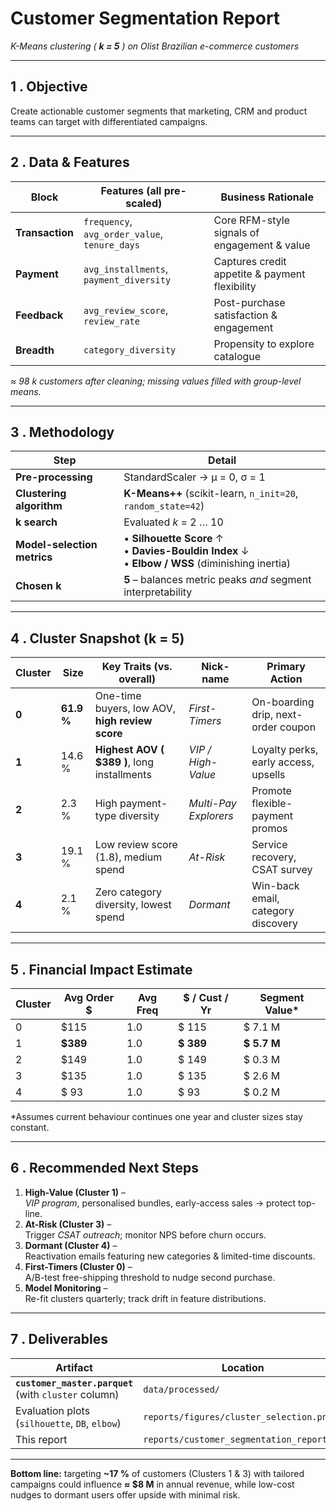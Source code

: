 # Customer Segmentation Report  
*K-Means clustering ( **k = 5** ) on Olist Brazilian e-commerce customers*

---

## 1 . Objective  
Create actionable customer segments that marketing, CRM and product teams can target with differentiated campaigns.

---

## 2 . Data & Features  

| Block | Features (all pre-scaled) | Business Rationale |
|-------|---------------------------|--------------------|
| **Transaction** | `frequency`, `avg_order_value`, `tenure_days` | Core RFM-style signals of engagement & value |
| **Payment** | `avg_installments`, `payment_diversity` | Captures credit appetite & payment flexibility |
| **Feedback** | `avg_review_score`, `review_rate` | Post-purchase satisfaction & engagement |
| **Breadth** | `category_diversity` | Propensity to explore catalogue |

*≈ 98 k customers after cleaning; missing values filled with group-level means.*

---

## 3 . Methodology  

| Step | Detail |
|------|--------|
| **Pre-processing** | StandardScaler → μ = 0, σ = 1 |
| **Clustering algorithm** | **K-Means++** (scikit-learn, `n_init=20`, `random_state=42`) |
| **k search** | Evaluated *k* = 2 … 10 |
| **Model-selection metrics** | • **Silhouette Score** ↑ <br>• **Davies-Bouldin Index** ↓ <br>• **Elbow / WSS** (diminishing inertia) |
| **Chosen k** | **5** – balances metric peaks *and* segment interpretability |

---

## 4 . Cluster Snapshot (k = 5)

| Cluster | Size | Key Traits (vs. overall) | Nick-name | Primary Action |
|---------|------|--------------------------|-----------|----------------|
| **0** | **61.9 %** | One-time buyers, low AOV, **high review score** | *First-Timers* | On-boarding drip, next-order coupon |
| **1** | 14.6 % | **Highest AOV ( \$389 )**, long installments | *VIP / High-Value* | Loyalty perks, early access, upsells |
| **2** | 2.3 % | High payment-type diversity | *Multi-Pay Explorers* | Promote flexible-payment promos |
| **3** | 19.1 % | Low review score (1.8), medium spend | *At-Risk* | Service recovery, CSAT survey |
| **4** | 2.1 % | Zero category diversity, lowest spend | *Dormant* | Win-back email, category discovery |

---

## 5 . Financial Impact Estimate  

| Cluster | Avg Order \$ | Avg Freq | \$ / Cust / Yr | Segment Value* |
|---------|--------------|----------|---------------|----------------|
| 0 | \$115 | 1.0 | \$ 115 | \$ 7.1 M |
| 1 | **\$389** | 1.0 | **\$ 389** | **\$ 5.7 M** |
| 2 | \$149 | 1.0 | \$ 149 | \$ 0.3 M |
| 3 | \$135 | 1.0 | \$ 135 | \$ 2.6 M |
| 4 | \$ 93 | 1.0 | \$ 93 | \$ 0.2 M |

\*Assumes current behaviour continues one year and cluster sizes stay constant.

---

## 6 . Recommended Next Steps  

1. **High-Value (Cluster 1)** –  
   *VIP program*, personalised bundles, early-access sales → protect top-line.  
2. **At-Risk (Cluster 3)** –  
   Trigger *CSAT outreach*; monitor NPS before churn occurs.  
3. **Dormant (Cluster 4)** –  
   Reactivation emails featuring new categories & limited-time discounts.  
4. **First-Timers (Cluster 0)** –  
   A/B-test free-shipping threshold to nudge second purchase.  
5. **Model Monitoring** –  
   Re-fit clusters quarterly; track drift in feature distributions.

---

## 7 . Deliverables  

| Artifact | Location |
|----------|----------|
| **`customer_master.parquet`** (with `cluster` column) | `data/processed/` |
| Evaluation plots (`silhouette`, `DB`, `elbow`) | `reports/figures/cluster_selection.png` |
| This report | `reports/customer_segmentation_report.md` |

---

**Bottom line:** targeting **~17 %** of customers (Clusters 1 & 3) with tailored campaigns could influence **≈ \$8 M** in annual revenue, while low-cost nudges to dormant users offer upside with minimal risk.